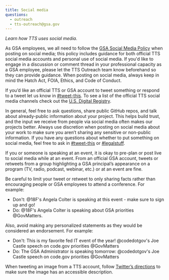 ```yaml
---
title: Social media
questions:
  - outreach
  - tts-outreach@gsa.gov
---
```


_Learn how TTS uses social media._

As GSA employees, we all need to follow the [GSA Social Media Policy](https://www.gsa.gov/portal/content/180607) when posting on social media; this policy includes guidance for both official TTS social media accounts and personal use of social media. If you'd like to engage in a discussion or comment thread in your professional capacity as a GSA employee, please let the TTS Outreach team know beforehand so they can provide guidance. When posting on social media, always keep in mind the Hatch Act, FOIA, Ethics, and Code of Conduct.

If you’d like an official TTS or GSA account to tweet something or respond to a tweet let us know in [#tweet-this](https://gsa-tts.slack.com/messages/tweet-this). To see a list of the official TTS social media channels check out the [U.S. Digital Registry](https://usdigitalregistry.digitalgov.gov).

In general, feel free to ask questions, share public GitHub repos, and talk about already-public information about your project. This helps build trust, and the input we receive from people via social media often makes our projects better. Always use discretion when posting on social media about your work to make sure you aren’t sharing any sensitive or non-public information. If you have any questions about whether to put something on social media, feel free to ask in [#tweet-this](https://gsa-tts.slack.com/messages/tweet-this) or [#legalstuff](https://gsa-tts.slack.com/archives/legalstuff).

If you or someone is speaking at an event, it is okay to pre-plan or post live to social media while at an event. From an official GSA account, tweets or retweets from a group highlighting a GSA principal’s appearance on a program (TV, radio, podcast, webinar, etc.) or at an event are fine.

Be careful to limit your tweet or retweet to only sharing facts rather than encouraging people or GSA employees to attend a conference. For example:

- Don't: @18F's Angela Colter is speaking at this event - make sure to sign up and go!
- Do: @18F's Angela Colter is speaking about GSA priorities @GovMatters.

Also, avoid making any personalized statements as they would be considered an endorsement. For example:

- Don't: This is my favorite fed IT event of the year! @codedotgov's Joe Castle speech on code.gov priorities @GovMatters
- Do: The GSA Administrator is speaking tomorrow: @codedotgov's Joe Castle speech on code.gov priorities @GovMatters

When tweeting an image from a TTS account, follow [Twitter’s directions](https://help.twitter.com/en/using-twitter/picture-descriptions) to make sure the image has an accessible description.
